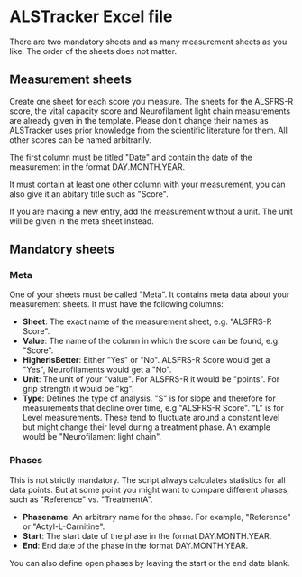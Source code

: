 # ALSTracker Excel file

There are two mandatory sheets and as many measurement sheets as you like. The order of the sheets does not matter.

## Measurement sheets

Create one sheet for each score you measure. The sheets for the ALSFRS-R score, the vital capacity score and Neurofilament light chain measurements are already given in the template. Please don't change their names as ALSTracker uses prior knowledge from the scientific literature for them. All other scores can be named arbitrarily.

The first column must be titled "Date" and contain the date of the measurement in the format DAY.MONTH.YEAR.

It must contain at least one other column with your measurement, you can also give it an abitary title such as "Score".

If you are making a new entry, add the measurement without a unit. The unit will be given in the meta sheet instead.
 
## Mandatory sheets

### Meta

One of your sheets must be called "Meta". It contains meta data about your measurement sheets. It must have the following columns:

- **Sheet**: The exact name of the measurement sheet, e.g. "ALSFRS-R Score".
- **Value**: The name of the column in which the score can be found, e.g. "Score".
- **HigherIsBetter**: Either "Yes" or "No". ALSFRS-R Score would get a "Yes", Neurofilaments would get a "No".
- **Unit**: The unit of your "value". For ALSFRS-R it would be "points". For grip strength it would be "kg".
- **Type**: Defines the type of analysis. "S" is for slope and therefore for measurements that decline over time, e.g "ALSFRS-R Score". "L" is for Level measurements. These tend to fluctuate around a constant level but might change their level during a treatment phase. An example would be "Neurofilament light chain".

### Phases

This is not strictly mandatory. The script always calculates statistics for all data points. But at some point you might want to compare different phases, such as "Reference" vs. "TreatmentA".

- **Phasename**: An arbitrary name for the phase. For example, "Reference" or "Actyl-L-Carnitine".
- **Start**: The start date of the phase in the format DAY.MONTH.YEAR.
- **End**: End date of the phase in the format DAY.MONTH.YEAR.

You can also define open phases by leaving the start or the end date blank.